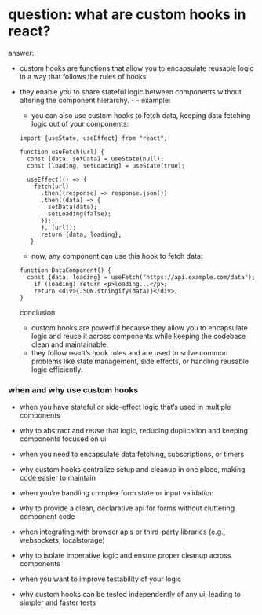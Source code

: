 # question: what are custom hooks in react?

answer:

- custom hooks are functions that allow you to encapsulate reusable logic in a way that follows the rules of hooks.
- they enable you to share stateful logic between components without altering the component hierarchy. - - example:

  - you can also use custom hooks to fetch data, keeping data fetching logic out of your components:

  ```code
  import {useState, useEffect} from "react";

  function useFetch(url) {
    const [data, setData] = useState(null);
    const [loading, setLoading] = useState(true);

    useEffect(() => {
      fetch(url)
        .then((response) => response.json())
        .then((data) => {
          setData(data);
          setLoading(false);
        });
        }, [url]);
        return {data, loading};
     }
  ```

  - now, any component can use this hook to fetch data:

  ```code
  function DataComponent() {
    const {data, loading} = useFetch("https://api.example.com/data");
      if (loading) return <p>loading...</p>;
      return <div>{JSON.stringify(data)}</div>;
  }
  ```

  conclusion:

  - custom hooks are powerful because they allow you to encapsulate logic and reuse it across components while keeping the codebase clean and maintainable.
  - they follow react’s hook rules and are used to solve common problems like state management, side effects, or handling reusable logic efficiently.

### when and why use custom hooks

- when you have stateful or side-effect logic that’s used in multiple components
- why to abstract and reuse that logic, reducing duplication and keeping components focused on ui

- when you need to encapsulate data fetching, subscriptions, or timers
- why custom hooks centralize setup and cleanup in one place, making code easier to maintain

- when you’re handling complex form state or input validation
- why to provide a clean, declarative api for forms without cluttering component code

- when integrating with browser apis or third-party libraries (e.g., websockets, localstorage)
- why to isolate imperative logic and ensure proper cleanup across components

- when you want to improve testability of your logic
- why custom hooks can be tested independently of any ui, leading to simpler and faster tests
